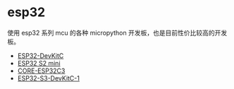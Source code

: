 # esp32

使用 esp32 系列 mcu 的各种 micropython 开发板，也是目前性价比较高的开发板。

- [ESP32-DevKitC](esp32-devkitc/readme.md)
- [ESP32 S2 mini](esp32-s2-mini/readme.md)
- [CORE-ESP32C3](core-esp32c3/readme.md)
- [ESP32-S3-DevKitC-1](esp32-s3-devkitc-1/readme.md)
